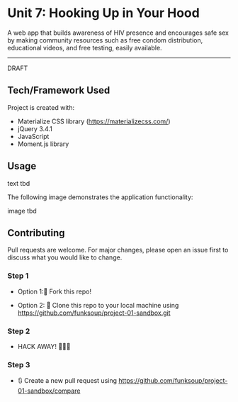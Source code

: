 # Unit 7: Hooking Up in Your Hood

A web app that builds awareness of HIV presence and encourages safe sex by making community resources such as free condom distribution, educational videos, and free testing, easily available.

------
DRAFT

## Tech/Framework Used

Project is created with:

* Materialize CSS library (https://materializecss.com/)
* jQuery 3.4.1
* JavaScript
* Moment.js library


## Usage

text tbd

The following image demonstrates the application functionality:

image tbd


## Contributing

Pull requests are welcome. For major changes, please open an issue first to discuss what you would like to change.


### Step 1

* Option 1:🍴 Fork this repo!

* Option 2: 👯 Clone this repo to your local machine using https://github.com/funksoup/project-01-sandbox.git

### Step 2

* HACK AWAY! 🔨🔨🔨

### Step 3

* 🔃 Create a new pull request using https://github.com/funksoup/project-01-sandbox/compare


